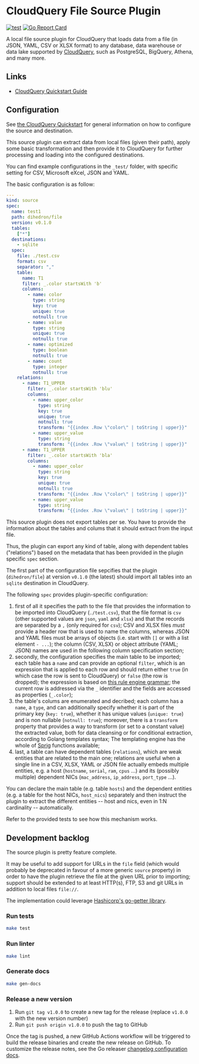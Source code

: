 # CloudQuery File Source Plugin

[![test](https://github.com/dihedron/cq-source-file/actions/workflows/test.yaml/badge.svg)](https://github.com/dihedron/cq-source-file/actions/workflows/test.yaml)
[![Go Report Card](https://goreportcard.com/badge/github.com/dihedron/cq-source-file)](https://goreportcard.com/report/github.com/dihedron/cq-source-file)

A local file source plugin for CloudQuery that loads data from a file (in JSON, YAML, CSV or XLSX format) to any database, data warehouse or data lake supported by [CloudQuery](https://www.cloudquery.io/), such as PostgreSQL, BigQuery, Athena, and many more.

## Links

 - [CloudQuery Quickstart Guide](https://www.cloudquery.io/docs/quickstart)
 <!-- - [Supported Tables](docs/tables/README.md) -->


## Configuration

See [the CloudQuery Quickstart](https://www.cloudquery.io/docs/quickstart) for general information on how to configure the source and destination.

This source plugin can extract data from local files (given their path), apply some basic transformation and then provide it to CloudQuery for further processing and loading into the configured destinations.

You can find example configurations in the `_test/` folder, with specific setting for CSV, Microsoft eXcel, JSON and YAML.

The basic configuration is as follow:

```yaml
---
kind: source
spec:
  name: test1
  path: dihedron/file
  version: v0.1.0
  tables: 
    ["*"]
  destinations:
    - sqlite
  spec:
    file: ./test.csv
    format: csv
    separator: ","
    table: 
      name: T1
      filter: _.color startsWith 'b'
      columns:
        - name: color
          type: string
          key: true
          unique: true
          notnull: true
        - name: value
          type: string
          unique: true
          notnull: true
        - name: optimized
          type: boolean
          notnull: true
        - name: count
          type: integer
          notnull: true
    relations:
      - name: T1_UPPER
        filter: _.color startsWith 'blu'
        columns:
          - name: upper_color
            type: string
            key: true
            unique: true
            notnull: true
            transform: "{{index .Row \"color\" | toString | upper}}"
          - name: upper_value
            type: string
            transform: "{{index .Row \"value\" | toString | upper}}"
      - name: T1_UPPER
        filter: _.color startsWith 'bla'
        columns:
          - name: upper_color
            type: string
            key: true
            unique: true
            notnull: true
            transform: "{{index .Row \"color\" | toString | upper}}"
          - name: upper_value
            type: string
            transform: "{{index .Row \"value\" | toString | upper}}"
```

This source plugin does not export tables per se. You have to provide the information about the tables and colums that it should extract from the input file.

Thus, the plugin can export any kind of table, along with dependent tables ("relations") based on the metadata that has been provided in the plugin specific `spec` section.

The first part of the configuration file sepcifies that the plugin (`dihedron/file`) at version `v0.1.0` (the latest) should import all tables into an `sqlite` destination in CloudQuery.

The following `spec` provides plugin-specific configuration:

1. first of all it specifies the path to the file that provides the information to be imported into CloudQuery (`./test.csv`), that the file format is `csv` (other supported values are `json`, `yaml` and `xlsx`) and that the records are separated by a `,` (only required for `csv`); CSV and XLSX files *must* provide a header row that is used to name the columns, whereas JSON and YAML files must be arrays of objects (i.e. start with `[]` or with a list element `- ...`); the column (CSV, XLSX) or object attribute (YAML; JSON) names are used in the following column specification section;
2. secondly, the configuration specifies the main table to be imported; each table has a `name` and can provide an optional `filter`, which is an expression that is applied to each row and should return either `true` (in which case the row is sent to CloudQuery) or `false` (the row is dropped); the expression is based on [this rule engine grammar](https://github.com/expr-lang/expr); the current row is addressed via the `_` identifier and the fields are accessed as properties (`_.color`);
3. the table's colums are enumerated and decribed; each column has a `name`, a `type`, and can additionally specify whether it is part of the primary key (`key: true`), whether it has unique values (`unique: true`) and is non nullable (`notnull: true`); moreover, there is a `transform` property that provides a way to transform (or set to a constant value) the extracted value, both for data cleansing or for conditional extraction, according to Golang templates syntax; The templating engine has the whole of [Sprig](http://masterminds.github.io/sprig/) functions available;
4. last, a table can have dependent tables (`relations`), which are weak entities that are related to the main one; relations are useful when a single line in a CSV, XLSX, YAML or JSON file actually embeds multiple entities, e.g. a host (`hostname`, `serial`, `ram`, `cpus` ...) and its (possibly multiple) dependent NICs (`mac_address`, `ip_address`, `port_type` ...).
 
You can declare the main table (e.g. table `hosts`) and the dependent entities (e.g. a table for the host NICs, `host_nics`) separately and then instruct the plugin to extract the different entities -- host and nics, even in 1:N cardinality -- automatically.

Refer to the provided tests to see how this mechanism works.

## Development backlog

The source plugin is pretty feature complete.

It may be useful to add support for URLs in the `file` field (which would probably be deprecated in favour of a more generic `source` property) in order to have the plugin retrieve the file at the given URL prior to importing; support should be extended to at least HTTP(s), FTP, S3 and git URLs in addition to local files `file://`.

The implementation could leverage [Hashicorp's go-getter library](https://github.com/hashicorp/go-getter).

### Run tests

```bash
make test
```

### Run linter

```bash
make lint
```

### Generate docs

```bash
make gen-docs
```

### Release a new version

1. Run `git tag v1.0.0` to create a new tag for the release (replace `v1.0.0` with the new version number)
2. Run `git push origin v1.0.0` to push the tag to GitHub  

Once the tag is pushed, a new GitHub Actions workflow will be triggered to build the release binaries and create the new release on GitHub.
To customize the release notes, see the Go releaser [changelog configuration docs](https://goreleaser.com/customization/changelog/#changelog).
